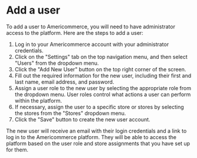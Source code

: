 # Add a user

To add a user to Americommerce, you will need to have administrator access to the platform. Here are the steps to add a user:

1. Log in to your Americommerce account with your administrator credentials.
2. Click on the "Settings" tab on the top navigation menu, and then select "Users" from the dropdown menu.
3. Click the "Add New User" button on the top right corner of the screen.
4. Fill out the required information for the new user, including their first and last name, email address, and password.
5. Assign a user role to the new user by selecting the appropriate role from the dropdown menu. User roles control what actions a user can perform within the platform.
6. If necessary, assign the user to a specific store or stores by selecting the stores from the "Stores" dropdown menu.
7. Click the "Save" button to create the new user account.

The new user will receive an email with their login credentials and a link to log in to the Americommerce platform. They will be able to access the platform based on the user role and store assignments that you have set up for them.
